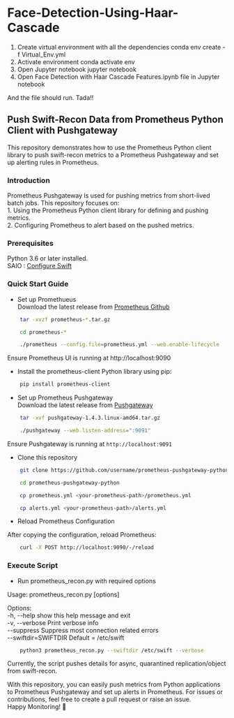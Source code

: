 # Face-Detection-Using-Haar-Cascade

1. Create virtual environment with all the dependencies
conda env create -f Virtual_Env.yml
2. Activate environment
conda activate env
3. Open Jupyter notebook
jupyter notebook
4. Open Face Detection with Haar Cascade Features.ipynb file in Jupyter notebook

And the file should run. Tada!!


## Push Swift-Recon Data from Prometheus Python Client with Pushgateway
This repository demonstrates how to use the Prometheus Python client library to push swift-recon metrics to a Prometheus Pushgateway and set up alerting rules in Prometheus.

### Introduction
Prometheus Pushgateway is used for pushing metrics from short-lived batch jobs. This repository focuses on:\
	1. Using the Prometheus Python client library for defining and pushing metrics.\
	2. Configuring Prometheus to alert based on the pushed metrics.

### Prerequisites
Python 3.6 or later installed.\
SAIO : [Configure Swift](https://docs.openstack.org/swift/latest/development_saio.html)

### Quick Start Guide
* Set up Promethueus\
	Download the latest release from [Prometheus Github](https://github.com/prometheus/prometheus/releases)
````bash
	tar -xvzf prometheus-*.tar.gz
````
````bash
	cd prometheus-*
````
````bash
	./prometheus --config.file=prometheus.yml --web.enable-lifecycle
````
Ensure Prometheus UI is running at http://localhost:9090

* Install the prometheus-client Python library using pip:
````bash
	pip install prometheus-client
````

* Set up Prometheus Pushgateway\
	Download the latest release from [Pushgateway](https://prometheus.io/download/)
````bash
	tar -xvf pushgateway-1.4.3.linux-amd64.tar.gz
````
````bash
	./pushgateway --web.listen-address=":9091"
````
Ensure Pushgateway is running at ````http://localhost:9091````

* Clone this repository
````bash
	git clone https://github.com/username/prometheus-pushgateway-python.git
````
````bash
	cd prometheus-pushgateway-python
````
````bash
	cp prometheus.yml <your-prometheus-path>/prometheus.yml
````
````bash
	cp alerts.yml <your-prometheus-path>/alerts.yml
````
* Reload Prometheus Configuration

After copying the configuration, reload Prometheus:
````bash
	curl -X POST http://localhost:9090/-/reload
`````

### Execute Script

* Run prometheus_recon.py with required options

Usage: prometheus_recon.py [options]

Options:\
-h, --help show this help message and exit\
-v, --verbose Print verbose info\
--suppress Suppress most connection related errors\
--swiftdir=SWIFTDIR Default = /etc/swift

````bash
	python3 prometheus_recon.py --swiftdir /etc/swift --verbose
````
Currently, the script pushes details for async, quarantined replication/object from swift-recon.

With this repository, you can easily push metrics from Python applications to Prometheus Pushgateway and set up alerts in Prometheus. For issues or contributions, feel free to create a pull request or raise an issue.\
Happy Monitoring! 🎉
